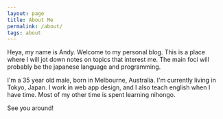 ```yaml
---
layout: page
title: About Me
permalink: /about/
tags: about
---
```


Heya, my name is Andy.  Welcome to my personal blog.  This is a place where I will jot down notes on topics that interest me.  The main foci will probably be the japanese language and programming.

I'm a 35 year old male, born in Melbourne, Australia.  I'm currently living in Tokyo, Japan.  I work in web app design, and I also teach english when I have time.  Most of my other time is spent learning nihongo.

See you around!

